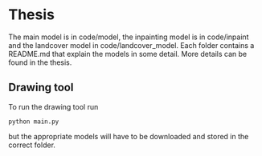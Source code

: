 # Thesis

The main model is in code/model, the inpainting model is in code/inpaint and the landcover model in code/landcover_model. Each folder contains a README.md that explain the models in some detail. More details can be found in the thesis.

## Drawing tool

To run the drawing tool run

```
python main.py
```

but the appropriate models will have to be downloaded and stored in the correct folder.

